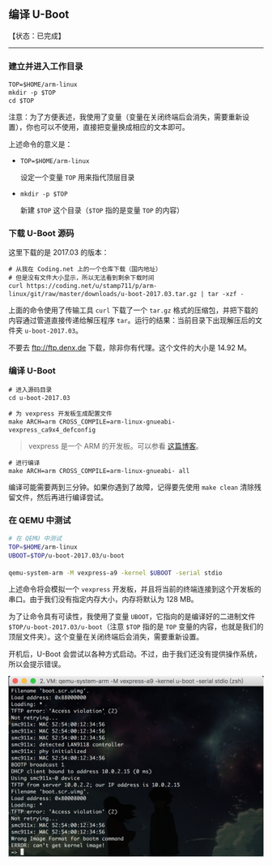 ## 编译 U-Boot

【状态：已完成】

---


### 建立并进入工作目录

```console
TOP=$HOME/arm-linux
mkdir -p $TOP
cd $TOP
```

注意：为了方便表述，我使用了变量（变量在关闭终端后会消失，需要重新设置），你也可以不使用，直接把变量换成相应的文本即可。

上述命令的意义是：
* `TOP=$HOME/arm-linux`

    设定一个变量 `TOP` 用来指代顶层目录

* `mkdir -p $TOP`

    新建 `$TOP` 这个目录（`$TOP` 指的是变量 `TOP` 的内容）


### 下载 U-Boot 源码

这里下载的是 2017.03 的版本：

```console
# 从我在 Coding.net 上的一个仓库下载（国内地址）
# 但是没有文件大小显示，所以无法看到剩余下载时间
curl https://coding.net/u/stamp711/p/arm-linux/git/raw/master/downloads/u-boot-2017.03.tar.gz | tar -xzf -
```

上面的命令使用了传输工具 `curl` 下载了一个 `tar.gz` 格式的压缩包，并把下载的内容通过管道直接传递给解压程序 `tar`。运行的结果：当前目录下出现解压后的文件夹 `u-boot-2017.03`。

不要去 <ftp://ftp.denx.de> 下载，除非你有代理。这个文件的大小是 14.92 M。


### 编译 U-Boot

```console
# 进入源码目录
cd u-boot-2017.03
```

```console
# 为 vexpress 开发板生成配置文件
make ARCH=arm CROSS_COMPILE=arm-linux-gnueabi- vexpress_ca9x4_defconfig
```
> vexpress 是一个 ARM 的开发板。可以参看 [这篇博客](https://learningfromyoublog.wordpress.com/2016/04/05/131/)。

```console
# 进行编译
make ARCH=arm CROSS_COMPILE=arm-linux-gnueabi- all
```

编译可能需要两到三分钟。如果你遇到了故障，记得要先使用 `make clean` 清除残留文件，然后再进行编译尝试。


### 在 QEMU 中测试

```bash
# 在 QEMU 中测试
TOP=$HOME/arm-linux
UBOOT=$TOP/u-boot-2017.03/u-boot

qemu-system-arm -M vexpress-a9 -kernel $UBOOT -serial stdio
```

上述命令将会模拟一个 `vexpress` 开发板，并且将当前的终端连接到这个开发板的串口。由于我们没有指定内存大小，内存将默认为 128 MB。

为了让命令具有可读性，我使用了变量 `UBOOT`，它指向的是编译好的二进制文件 `$TOP/u-boot-2017.03/u-boot`（注意 `$TOP` 指的是 `TOP` 变量的内容，也就是我们的顶层文件夹）。这个变量在关闭终端后会消失，需要重新设置。

开机后，U-Boot 会尝试以各种方式启动。不过，由于我们还没有提供操作系统，所以会提示错误。

![测试结果](/assets/qemu-uboot-only.png)